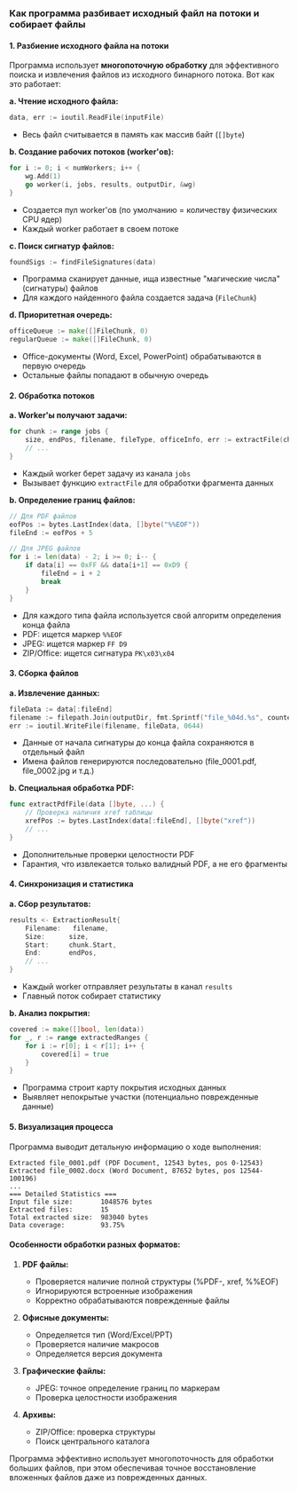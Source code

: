 ### Как программа разбивает исходный файл на потоки и собирает файлы

#### 1. **Разбиение исходного файла на потоки**

Программа использует **многопоточную обработку** для эффективного поиска и извлечения файлов из исходного бинарного потока. Вот как это работает:

**a. Чтение исходного файла:**
```go
data, err := ioutil.ReadFile(inputFile)
```
- Весь файл считывается в память как массив байт (`[]byte`)

**b. Создание рабочих потоков (worker'ов):**
```go
for i := 0; i < numWorkers; i++ {
    wg.Add(1)
    go worker(i, jobs, results, outputDir, &wg)
}
```
- Создается пул worker'ов (по умолчанию = количеству физических CPU ядер)
- Каждый worker работает в своем потоке

**c. Поиск сигнатур файлов:**
```go
foundSigs := findFileSignatures(data)
```
- Программа сканирует данные, ища известные "магические числа" (сигнатуры) файлов
- Для каждого найденного файла создается задача (`FileChunk`)

**d. Приоритетная очередь:**
```go
officeQueue := make([]FileChunk, 0)
regularQueue := make([]FileChunk, 0)
```
- Office-документы (Word, Excel, PowerPoint) обрабатываются в первую очередь
- Остальные файлы попадают в обычную очередь

#### 2. **Обработка потоков**

**a. Worker'ы получают задачи:**
```go
for chunk := range jobs {
    size, endPos, filename, fileType, officeInfo, err := extractFile(chunk.Data, outputDir, chunk.Counter, chunk.Start)
    // ...
}
```
- Каждый worker берет задачу из канала `jobs`
- Вызывает функцию `extractFile` для обработки фрагмента данных

**b. Определение границ файлов:**
```go
// Для PDF файлов
eofPos := bytes.LastIndex(data, []byte("%%EOF"))
fileEnd := eofPos + 5

// Для JPEG файлов
for i := len(data) - 2; i >= 0; i-- {
    if data[i] == 0xFF && data[i+1] == 0xD9 {
        fileEnd = i + 2
        break
    }
}
```
- Для каждого типа файла используется свой алгоритм определения конца файла
- PDF: ищется маркер `%%EOF`
- JPEG: ищется маркер `FF D9`
- ZIP/Office: ищется сигнатура `PK\x03\x04`

#### 3. **Сборка файлов**

**a. Извлечение данных:**
```go
fileData := data[:fileEnd]
filename := filepath.Join(outputDir, fmt.Sprintf("file_%04d.%s", counter, ext))
err := ioutil.WriteFile(filename, fileData, 0644)
```
- Данные от начала сигнатуры до конца файла сохраняются в отдельный файл
- Имена файлов генерируются последовательно (file_0001.pdf, file_0002.jpg и т.д.)

**b. Специальная обработка PDF:**
```go
func extractPdfFile(data []byte, ...) {
    // Проверка наличия xref таблицы
    xrefPos := bytes.LastIndex(data[:fileEnd], []byte("xref"))
    // ...
}
```
- Дополнительные проверки целостности PDF
- Гарантия, что извлекается только валидный PDF, а не его фрагменты

#### 4. **Синхронизация и статистика**

**a. Сбор результатов:**
```go
results <- ExtractionResult{
    Filename:   filename,
    Size:      size,
    Start:     chunk.Start,
    End:       endPos,
    // ...
}
```
- Каждый worker отправляет результаты в канал `results`
- Главный поток собирает статистику

**b. Анализ покрытия:**
```go
covered := make([]bool, len(data))
for _, r := range extractedRanges {
    for i := r[0]; i < r[1]; i++ {
        covered[i] = true
    }
}
```
- Программа строит карту покрытия исходных данных
- Выявляет непокрытые участки (потенциально поврежденные данные)

#### 5. **Визуализация процесса**

Программа выводит детальную информацию о ходе выполнения:
```
Extracted file_0001.pdf (PDF Document, 12543 bytes, pos 0-12543)
Extracted file_0002.docx (Word Document, 87652 bytes, pos 12544-100196)
...
=== Detailed Statistics ===
Input file size:       1048576 bytes
Extracted files:       15
Total extracted size:  983040 bytes
Data coverage:         93.75%
```

#### Особенности обработки разных форматов:

1. **PDF файлы:**
   - Проверяется наличие полной структуры (%PDF-, xref, %%EOF)
   - Игнорируются встроенные изображения
   - Корректно обрабатываются поврежденные файлы

2. **Офисные документы:**
   - Определяется тип (Word/Excel/PPT)
   - Проверяется наличие макросов
   - Определяется версия документа

3. **Графические файлы:**
   - JPEG: точное определение границ по маркерам
   - Проверка целостности изображения

4. **Архивы:**
   - ZIP/Office: проверка структуры
   - Поиск центрального каталога

Программа эффективно использует многопоточность для обработки больших файлов, при этом обеспечивая точное восстановление вложенных файлов даже из поврежденных данных.